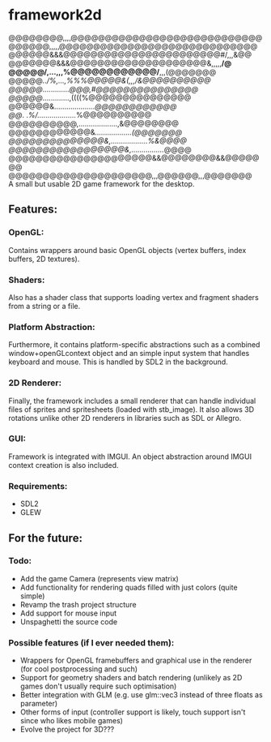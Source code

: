 # framework2d
@@@@@@@@,,,,@@@@@@@@@@@@@@@@@@@@@@@@@@@@\
@@@@@@,,,,,@@@@@@@@@@@@@@@@@@@@@@@@@@@@@\
@@@@@@&&&@@@@@@@@@@@@@@@@@@@@@@@#/,,,&@@\
@@@@@@@&&&@@@@@@@@@@@@@@@@@@@@&,,,,,**/@\
@@@@@/,...,,,%@@@@@@@@@@@@/**,,,(@@@@@@@\
@@@@@*../%,...,%%%@@@@@&(,,,/&@@@@@@@@@@\
@@@@@*.............*@@@,#@@@@@@@@@@@@@@@\
@@@@@*.............,((((%@@@@@@@@@@@@@@@\
@@@@@@&....................*@@@@@@@@@@@@\
@@*. .*%/...................*%@@@@@@@@@@\
@@@@@@@@@@,...................,&@@@@@@@@\
@@@@@@@@@@@@&*..................(@@@@@@@\
@@@@@@@@@@@@@@&,..................%&@@@@\
@@@@@@@@@@@@@@@@@&,................*@@@@\
@@@@@@@@@@@@@@@@@@@@@&&@@@@@@@@&&@@@@@@@\
@@@@@@@@@@@@@@@@@@@@@,,,@@@@@@,,,@@@@@@@\
A small but usable 2D game framework for the desktop.

## Features:

### OpenGL:
Contains wrappers around basic OpenGL objects (vertex buffers, index buffers, 2D textures).
### Shaders:
Also has a shader class that supports loading vertex and fragment shaders from a string or a file.
### Platform Abstraction:
Furthermore, it contains platform-specific abstractions such as a combined window+openGLcontext object and an simple input system that handles keyboard and mouse. This is handled by SDL2 in the background.
### 2D Renderer:
Finally, the framework includes a small renderer that can handle individual files of sprites and spritesheets (loaded with stb_image). It also allows 3D rotations unlike other 2D renderers in libraries such as SDL or Allegro.
### GUI:
Framework is integrated with IMGUI. An object abstraction around IMGUI context creation is also included.
### Requirements:
- SDL2
- GLEW
## For the future:
### Todo:
- Add the game Camera (represents view matrix)
- Add functionality for rendering quads filled with just colors (quite simple)
- Revamp the trash project structure
- Add support for mouse input
- Unspaghetti the source code
### Possible features (if I ever needed them):
- Wrappers for OpenGL framebuffers and graphical use in the renderer (for cool postprocessing and such)
- Support for geometry shaders and batch rendering (unlikely as 2D games don't usually require such optimisation)
- Better integration with GLM (e.g. use glm::vec3 instead of three floats as parameter)
- Other forms of input (controller support is likely, touch support isn't since who likes mobile games)
- Evolve the project for 3D???
